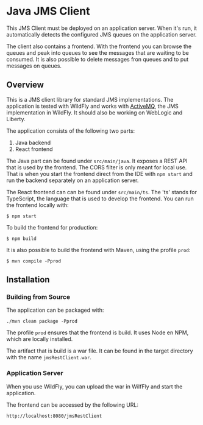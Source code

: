 # Java JMS Client

This JMS Client must be deployed on an application server. When it's run, it automatically detects the configured JMS queues on the application server.

The client also contains a frontend. With the frontend you can browse the queues and peak into queues to see the messages that are waiting to be consumed.
It is also possible to delete messages fron queues and to put messages on queues.

## Overview
This is a JMS client library for standard JMS implementations. The application is tested with WildFly and works with [ActiveMQ](https://activemq.apache.org/),
the JMS implementation in WildFly. It should also be working on WebLogic and Liberty.

The application consists of the following two parts:
1. Java backend
2. React frontend

The Java part can be found under `src/main/java`. It exposes a REST API that is used by the frontend.
The CORS filter is only meant for local use.
That is when you start the frontend direct from the IDE with `npm start` and run the backend separately on an application server.

The React frontend can can be found under `src/main/ts`. The 'ts' stands for TypeScript, the language that is used to develop the frontend.
You can run the frontend locally with:

    $ npm start

To build the frontend for production:

    $ npm build

It is also possible to build the frontend with Maven, using the profile `prod`:

    $ mvn compile -Pprod

## Installation

### Building from Source
The application can be packaged with:

    ./mvn clean package -Pprod

The profile `prod` ensures that the frontend is build. It uses Node en NPM, which are locally installed.

The artifact that is build is a war file. It can be found in the target directory with the name `jmsRestClient.war`.

### Application Server
When you use WildFly, you can upload the war in WilfFly and start the application.

The frontend can be accessed by the following URL:

    http://localhost:8080/jmsRestClient
